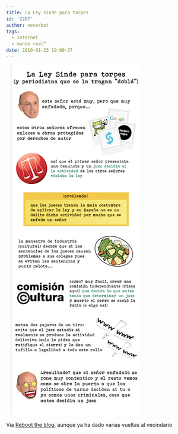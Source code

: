 ```yaml
---
title: La Ley Sinde para torpes
id: '2267'
author: neverbot
tags:
  - internet
  - mundo real™
date: 2010-01-23 19:00:37
---
```


![201001231859.jpg](./la-ley-sinde-para-torpes/201001231859.jpg)

Vía [Reboot the blog](http://blog.swas.es/post/327224118/la-ley-sinde-para-torpes-facil-sencillo-y-para), aunque ya ha dado varias vueltas al vecindario